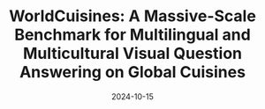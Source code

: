 ---
title: "WorldCuisines: A Massive-Scale Benchmark for Multilingual and Multicultural Visual Question Answering on Global Cuisines"
collection: publications
category: conferences
date: 2024-10-15
authors: Genta Indra Winata*, Frederikus Hudi*, Patrick Amadeus Irawan*, David Anugraha*, Rifki Afina Putri*, and 46 other authors
venue: arXiv preprint arXiv:2410.12705 (under review for NAACL 2025)
paperurl: 'https://arxiv.org/pdf/2410.12705v1'
codeurl: 'https://github.com/worldcuisines/worldcuisines'
citation: # 'Your Name, You. (2024). &quot;Paper Title Number 3.&quot; <i>GitHub Journal of Bugs</i>. 1(3).'
---